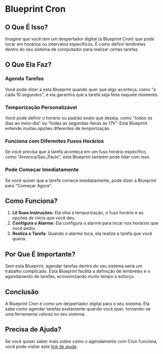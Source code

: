 # Blueprint Cron

## O Que É Isso?

Imagine que você tem um despertador digital (a Blueprint Cron) que pode tocar em horários ou intervalos específicos. É como definir lembretes dentro do seu sistema de computador para realizar certas tarefas.

## O Que Ela Faz?

### Agenda Tarefas

Você pode dizer a esta Blueprint quando quer que algo aconteça, como "a cada 10 segundos", e ela garantirá que a tarefa seja feita naquele momento.

### Temporização Personalizável

Você pode definir o horário ou padrão exato que deseja, como "todos os dias ao meio-dia" ou "todas as segundas-feiras às 17h". Esta Blueprint entende muitas opções diferentes de temporização.

### Funciona com Diferentes Fusos Horários

Se você precisa que a tarefa aconteça em um fuso horário específico, como "America/Sao_Paulo", esta Blueprint também pode lidar com isso.

### Pode Começar Imediatamente

Se você quiser que a tarefa comece imediatamente, pode dizer à Blueprint para "Começar Agora".

## Como Funciona?

1. **Lê Suas Instruções:** Ela olha a temporização, o fuso horário e as opções de início que você deu.
2. **Configura o Alarme:** Ela configura o alarme para tocar nos horários que você pediu.
3. **Realiza a Tarefa:** Quando o alarme toca, ela realiza a tarefa que você queria.

## Por Que É Importante?

Sem esta Blueprint, agendar tarefas dentro do seu sistema seria um trabalho complicado. Esta Blueprint facilita a definição de lembretes e o agendamento de tarefas, economizando muito tempo e esforço.

## Conclusão

A Blueprint Cron é como um despertador digital para o seu sistema. Ela sabe como agendar tarefas exatamente quando você quer, tornando-se uma ferramenta valiosa no seu sistema.

## Precisa de Ajuda?

Se você quiser saber mais sobre como o agendamento com Cron funciona, você pode visitar este [link de ajuda](https://www.w3schools.com/jsref/met_console_log.asp).
